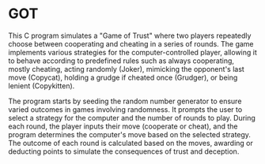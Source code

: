 # GOT
This C program simulates a "Game of Trust" where two players repeatedly choose between cooperating and cheating in a series of rounds. The game implements various strategies for the computer-controlled player, allowing it to behave according to predefined rules such as always cooperating, mostly cheating, acting randomly (Joker), mimicking the opponent's last move (Copycat), holding a grudge if cheated once (Grudger), or being lenient (Copykitten).

The program starts by seeding the random number generator to ensure varied outcomes in games involving randomness. It prompts the user to select a strategy for the computer and the number of rounds to play. During each round, the player inputs their move (cooperate or cheat), and the program determines the computer's move based on the selected strategy. The outcome of each round is calculated based on the moves, awarding or deducting points to simulate the consequences of trust and deception.
